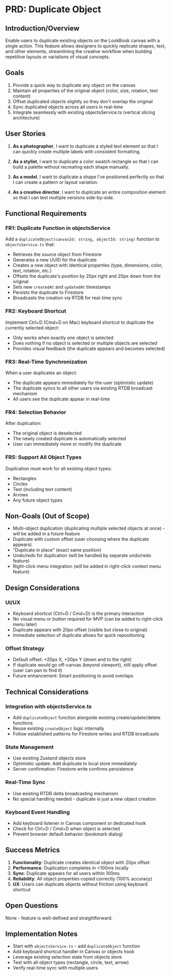 # PRD: Duplicate Object

## Introduction/Overview

Enable users to duplicate existing objects on the LookBook canvas with a single action. This feature allows designers to quickly replicate shapes, text, and other elements, streamlining the creative workflow when building repetitive layouts or variations of visual concepts.

## Goals

1. Provide a quick way to duplicate any object on the canvas
2. Maintain all properties of the original object (color, size, rotation, text content)
3. Offset duplicated objects slightly so they don't overlap the original
4. Sync duplicated objects across all users in real-time
5. Integrate seamlessly with existing objectsService.ts (vertical slicing architecture)

## User Stories

1. **As a photographer**, I want to duplicate a styled text element so that I can quickly create multiple labels with consistent formatting.

2. **As a stylist**, I want to duplicate a color swatch rectangle so that I can build a palette without recreating each shape manually.

3. **As a model**, I want to duplicate a shape I've positioned perfectly so that I can create a pattern or layout variation.

4. **As a creative director**, I want to duplicate an entire composition element so that I can test multiple versions side-by-side.

## Functional Requirements

### FR1: Duplicate Function in objectsService
Add a `duplicateObject(canvasId: string, objectId: string)` function to `objectsService.ts` that:
- Retrieves the source object from Firestore
- Generates a new UUID for the duplicate
- Creates a new object with identical properties (type, dimensions, color, text, rotation, etc.)
- Offsets the duplicate's position by 20px right and 20px down from the original
- Sets new `createdAt` and `updatedAt` timestamps
- Persists the duplicate to Firestore
- Broadcasts the creation via RTDB for real-time sync

### FR2: Keyboard Shortcut
Implement Ctrl+D (Cmd+D on Mac) keyboard shortcut to duplicate the currently selected object:
- Only works when exactly one object is selected
- Does nothing if no object is selected or multiple objects are selected
- Provides visual feedback (the duplicate appears and becomes selected)

### FR3: Real-Time Synchronization
When a user duplicates an object:
- The duplicate appears immediately for the user (optimistic update)
- The duplicate syncs to all other users via existing RTDB broadcast mechanism
- All users see the duplicate appear in real-time

### FR4: Selection Behavior
After duplication:
- The original object is deselected
- The newly created duplicate is automatically selected
- User can immediately move or modify the duplicate

### FR5: Support All Object Types
Duplication must work for all existing object types:
- Rectangles
- Circles
- Text (including text content)
- Arrows
- Any future object types

## Non-Goals (Out of Scope)

- Multi-object duplication (duplicating multiple selected objects at once) - will be added in a future feature
- Duplicate with custom offset (user choosing where the duplicate appears)
- "Duplicate in place" (exact same position)
- Undo/redo for duplication (will be handled by separate undo/redo feature)
- Right-click menu integration (will be added in right-click context menu feature)

## Design Considerations

### UI/UX
- Keyboard shortcut (Ctrl+D / Cmd+D) is the primary interaction
- No visual menu or button required for MVP (can be added to right-click menu later)
- Duplicate appears with 20px offset (visible but close to original)
- Immediate selection of duplicate allows for quick repositioning

### Offset Strategy
- Default offset: +20px X, +20px Y (down and to the right)
- If duplicate would go off-canvas (beyond viewport), still apply offset (user can pan to find it)
- Future enhancement: Smart positioning to avoid overlaps

## Technical Considerations

### Integration with objectsService.ts
- Add `duplicateObject` function alongside existing create/update/delete functions
- Reuse existing `createObject` logic internally
- Follow established patterns for Firestore writes and RTDB broadcasts

### State Management
- Use existing Zustand objects store
- Optimistic update: Add duplicate to local store immediately
- Server confirmation: Firestore write confirms persistence

### Real-Time Sync
- Use existing RTDB delta broadcasting mechanism
- No special handling needed - duplicate is just a new object creation

### Keyboard Event Handling
- Add keyboard listener in Canvas component or dedicated hook
- Check for Ctrl+D / Cmd+D when object is selected
- Prevent browser default behavior (bookmark dialog)

## Success Metrics

1. **Functionality**: Duplicate creates identical object with 20px offset
2. **Performance**: Duplication completes in <100ms locally
3. **Sync**: Duplicate appears for all users within 100ms
4. **Reliability**: All object properties copied correctly (100% accuracy)
5. **UX**: Users can duplicate objects without friction using keyboard shortcut

## Open Questions

None - feature is well-defined and straightforward.

## Implementation Notes

- Start with `objectsService.ts` - add `duplicateObject` function
- Add keyboard shortcut handler in Canvas or objects hook
- Leverage existing selection state from objects store
- Test with all object types (rectangle, circle, text, arrow)
- Verify real-time sync with multiple users

